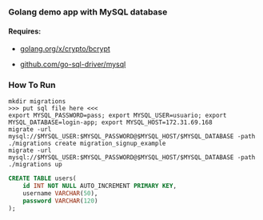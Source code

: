 ### Golang demo app with MySQL database 

#### Requires: 

* [golang.org/x/crypto/bcrypt](https://godoc.org/golang.org/x/crypto/bcrypt)

* [github.com/go-sql-driver/mysql](https://github.com/go-sql-driver/mysql)

### How To Run 

```
mkdir migrations
>>> put sql file here <<<
export MYSQL_PASSWORD=pass; export MYSQL_USER=usuario; export MYSQL_DATABASE=login-app; export MYSQL_HOST=172.31.69.168
migrate -url mysql://$MYSQL_USER:$MYSQL_PASSWORD@$MYSQL_HOST/$MYSQL_DATABASE -path ./migrations create migration_signup_example
migrate -url mysql://$MYSQL_USER:$MYSQL_PASSWORD@$MYSQL_HOST/$MYSQL_DATABASE -path ./migrations up
```

```sql
CREATE TABLE users(
    id INT NOT NULL AUTO_INCREMENT PRIMARY KEY,
    username VARCHAR(50),
    password VARCHAR(120)
);
```
